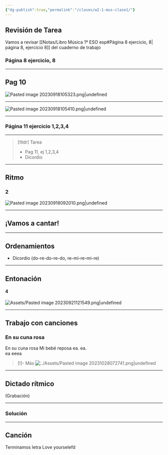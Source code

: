 ```yaml
---
{"dg-publish":true,"permalink":"/clases/w2-1-mus-clase1/"}
---
```


## Revisión de Tarea

Vamos a revisar [[Notas/Libro Música 1º ESO esp#Página 8 ejercicio, 8\| página 8, ejercicio 8]] del cuaderno de trabajo


<div class="transclusion internal-embed is-loaded"><div class="markdown-embed">



### Página 8 ejercicio, 8


</div></div>


---


<div class="transclusion internal-embed is-loaded"><div class="markdown-embed">



## Pag 10 

![Pasted image 20230918105323.png|undefined](/img/user/Assets/Pasted%20image%2020230918105323.png)

---

![Pasted image 20230918105410.png|undefined](/img/user/Assets/Pasted%20image%2020230918105410.png)


</div></div>


---


<div class="transclusion internal-embed is-loaded"><div class="markdown-embed">



### Página 11 ejercicio 1,2,3,4


</div></div>


---

> [!tldr] Tarea
> - Pag 11, ej 1,2,3,4
> - Dicordio

---
## Ritmo


<div class="transclusion internal-embed is-loaded"><div class="markdown-embed">



### 2 
![Pasted image 20230918092010.png|undefined](/img/user/Assets/Pasted%20image%2020230918092010.png)


</div></div>


---
## ¡Vamos a cantar!

---
## Ordenamientos

- Dicordio (do-re-do-re-do, re-mi-re-mi-re)

---
## Entonación


<div class="transclusion internal-embed is-loaded"><div class="markdown-embed">



#### 4
![Assets/Pasted image 20230921121549.png|undefined](/img/user/Assets/Pasted%20image%2020230921121549.png)


</div></div>


---
## Trabajo con canciones


<div class="transclusion internal-embed is-loaded"><div class="markdown-embed">



### En su cuna rosa

En su cuna rosa
Mi bebé reposa
ea.  ea.  
ea eeea

>[!]- Más
>![../Assets/Pasted image 20231028072741.png|undefined](/img/user/Assets/Pasted%20image%2020231028072741.png)



</div></div>


---


## Dictado rítmico

(Grabación)

---
### Solución

---

## Canción

Terminamos letra Love yourselefd
